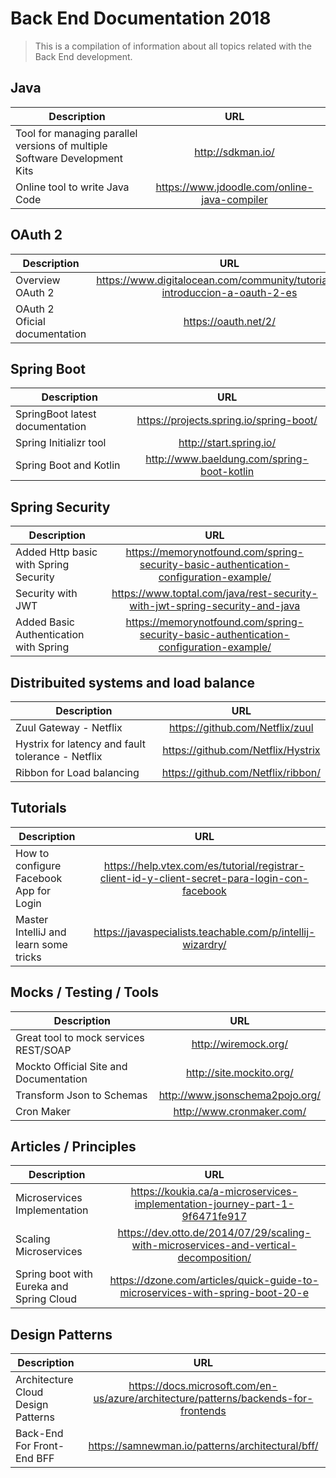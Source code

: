 # Back End Documentation 2018
> This is a compilation of information about all topics related with the Back End development.


## Java

| Description   | URL           | 
| ------------- |:-------------:| 
| Tool for managing parallel versions of multiple Software Development Kits| http://sdkman.io/ |
| Online tool to write Java Code | https://www.jdoodle.com/online-java-compiler |


## OAuth 2

| Description   | URL           | 
| ------------- |:-------------:| 
| Overview OAuth 2| https://www.digitalocean.com/community/tutorials/una-introduccion-a-oauth-2-es |
| OAuth 2 Oficial documentation | https://oauth.net/2/ |



## Spring Boot

| Description   | URL           | 
| ------------- |:-------------:| 
| SpringBoot latest documentation| https://projects.spring.io/spring-boot/ |
| Spring Initializr tool| http://start.spring.io/ |
| Spring Boot and Kotlin | http://www.baeldung.com/spring-boot-kotlin |

## Spring Security

| Description   | URL           | 
| ------------- |:-------------:| 
| Added Http basic with Spring Security | https://memorynotfound.com/spring-security-basic-authentication-configuration-example/ |
| Security with JWT | https://www.toptal.com/java/rest-security-with-jwt-spring-security-and-java |
| Added Basic Authentication with Spring | https://memorynotfound.com/spring-security-basic-authentication-configuration-example/ |

## Distribuited systems and load balance

| Description   | URL           | 
| ------------- |:-------------:| 
| Zuul Gateway - Netflix| https://github.com/Netflix/zuul |
| Hystrix for latency and fault tolerance  - Netflix| https://github.com/Netflix/Hystrix |
| Ribbon for Load balancing | https://github.com/Netflix/ribbon/ |


## Tutorials
| Description   | URL           | 
| ------------- |:-------------:| 
| How to configure Facebook App for Login | https://help.vtex.com/es/tutorial/registrar-client-id-y-client-secret-para-login-con-facebook |
| Master IntelliJ and learn some tricks | https://javaspecialists.teachable.com/p/intellij-wizardry/ |

## Mocks / Testing / Tools
| Description   | URL           | 
| ------------- |:-------------:| 
| Great tool to mock services REST/SOAP | http://wiremock.org/ |
| Mockto Official Site and Documentation | http://site.mockito.org/ |
| Transform Json to Schemas | http://www.jsonschema2pojo.org/ |
| Cron Maker | http://www.cronmaker.com/ |

## Articles / Principles
| Description   | URL           | 
| ------------- |:-------------:| 
| Microservices Implementation | https://koukia.ca/a-microservices-implementation-journey-part-1-9f6471fe917 |
| Scaling Microservices | https://dev.otto.de/2014/07/29/scaling-with-microservices-and-vertical-decomposition/ |
| Spring boot with Eureka and Spring Cloud | https://dzone.com/articles/quick-guide-to-microservices-with-spring-boot-20-e |


## Design Patterns
| Description   | URL           | 
| ------------- |:-------------:| 
| Architecture Cloud Design Patterns | https://docs.microsoft.com/en-us/azure/architecture/patterns/backends-for-frontends |
| Back-End For Front-End BFF | https://samnewman.io/patterns/architectural/bff/ |




